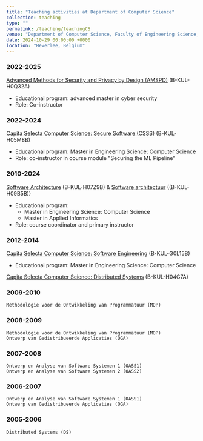 ```yaml
---
title: "Teaching activities at Department of Computer Science"
collection: teaching
type: ""
permalink: /teaching/teachingCS
venue: "Department of Computer Science, Faculty of Engineering Science, KU Leuven"
date: 2024-10-29 00:00:00 +0000
location: "Heverlee, Belgium"
---
```


### 2022-2025

[Advanced Methods for Security and Privacy by Design (AMSPD)](https://onderwijsaanbod.kuleuven.be/2024/syllabi/e/H0Q32AE.htm) (B-KUL-H0Q32A)

- Educational program: advanced master in cyber security
- Role: Co-instructor

### 2022-2024 

[Capita Selecta Computer Science: Secure Software (CSSS)](https://onderwijsaanbod.kuleuven.be/syllabi/e/H05M8BE.htm) (B-KUL-H05M8B)

- Educational program: Master in Engineering Science: Computer Science
- Role: co-instructor in course module "Securing the ML Pipeline" 

### 2010-2024 

[Software Architecture](https://onderwijsaanbod.kuleuven.be/syllabi/e/H07Z9BE.htm) (B-KUL-H07Z9B) &  [Software architectuur](https://onderwijsaanbod.kuleuven.be/syllabi/n/H09B5BN.htm) ((B-KUL-H09B5B))

- Educational program: 
 	- Master in Engineering Science: Computer Science
	- Master in Applied Informatics
- Role: course coordinator and primary instructor

### 2012-2014

[Capita Selecta Computer Science: Software Engineering](https://onderwijsaanbod.kuleuven.be/syllabi/n/G0L15BN.htm) (B-KUL-G0L15B) 

- Educational program: Master in Engineering Science: Computer Science

[Capita Selecta Computer Science: Distributed Systems](https://onderwijsaanbod.kuleuven.be/syllabi/e/H04G7AE.htm) (B-KUL-H04G7A)

### 2009-2010

    Methodologie voor de Ontwikkeling van Programmatuur (MOP) 

### 2008-2009

    Methodologie voor de Ontwikkeling van Programmatuur (MOP)
    Ontwerp van Gedistribueerde Applicaties (OGA)

### 2007-2008

    Ontwerp en Analyse van Software Systemen 1 (OASS1)
    Ontwerp en Analyse van Software Systemen 2 (OASS2) 

### 2006-2007

    Ontwerp en Analyse van Software Systemen 1 (OASS1)
    Ontwerp van Gedistribueerde Applicaties (OGA) 

### 2005-2006

    Distributed Systems (DS)


